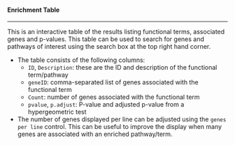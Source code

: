 #### Enrichment Table
---------------------

This is an interactive table of the results listing functional terms, associated genes and p-values.
This table can be used to search for genes and pathways of interest using the search box at the top
right hand corner.
- The table consists of the following columns:
  - `ID`, `Description`: these are the ID and description of the functional term/pathway
  - `geneID`: comma-separated list of genes associated with the functional term
  - `Count`: number of genes associated with the functional term
  - `pvalue`, `p.adjust`: P-value and adjusted p-value from a hypergeometric test
- The number of genes displayed per line can be adjusted using the `genes per line` control.
  This can be useful to improve the display when many genes are associated with an enriched pathway/term.

